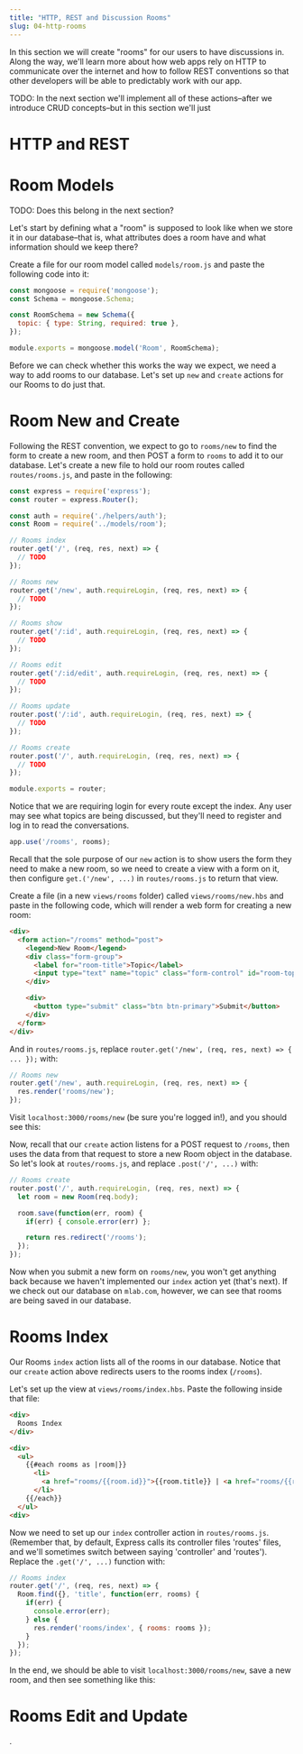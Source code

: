 ```yaml
---
title: "HTTP, REST and Discussion Rooms"
slug: 04-http-rooms
---
```


In this section we will create "rooms" for our users to have discussions in.  Along the way, we'll learn more about how web apps rely on HTTP to communicate over the internet and how to follow REST conventions so that other developers will be able to predictably work with our app.

TODO: In the next section we'll implement all of these actions–after we introduce CRUD concepts–but in this section we'll just

# HTTP and REST

<!-- TODO -->

# Room Models

TODO: Does this belong in the next section?

Let's start by defining what a "room" is supposed to look like when we store it in our database–that is, what attributes does a room have and what information should we keep there?

Create a file for our room model called `models/room.js` and paste the following code into it:

```Javascript
const mongoose = require('mongoose');
const Schema = mongoose.Schema;

const RoomSchema = new Schema({
  topic: { type: String, required: true },
});

module.exports = mongoose.model('Room', RoomSchema);
```

<!-- TODO: talk through code -->

Before we can check whether this works the way we expect, we need a way to add rooms to our database.  Let's set up `new` and `create` actions for our Rooms to do just that.

# Room New and Create

Following the REST convention, we expect to go to `rooms/new` to find the form to create a new room, and then POST a form to `rooms` to add it to our database. Let's create a new file to hold our room routes called `routes/rooms.js`, and paste in the following:

```Javascript
const express = require('express');
const router = express.Router();

const auth = require('./helpers/auth');
const Room = require('../models/room');

// Rooms index
router.get('/', (req, res, next) => {
  // TODO
});

// Rooms new
router.get('/new', auth.requireLogin, (req, res, next) => {
  // TODO
});

// Rooms show
router.get('/:id', auth.requireLogin, (req, res, next) => {
  // TODO
});

// Rooms edit
router.get('/:id/edit', auth.requireLogin, (req, res, next) => {
  // TODO
});

// Rooms update
router.post('/:id', auth.requireLogin, (req, res, next) => {
  // TODO
});

// Rooms create
router.post('/', auth.requireLogin, (req, res, next) => {
  // TODO
});

module.exports = router;
```
<!-- TODO: explain the routes (note that there's no delete action) -->

Notice that we are requiring login for every route except the index. Any user may see what topics are being discussed, but they'll need to register and log in to read the conversations.

<!-- TODO: Also add these routes to routes/index.js -->
```Javascript
app.use('/rooms', rooms);
```

Recall that the sole purpose of our `new` action is to show users the form they need to make a new room, so we need to create a view with a form on it, then configure `get.('/new', ...)` in `routes/rooms.js` to return that view.

Create a file (in a new `views/rooms` folder) called `views/rooms/new.hbs` and paste in the following code, which will render a web form for creating a new room:
```HTML
<div>
  <form action="/rooms" method="post">
    <legend>New Room</legend>
    <div class="form-group">
      <label for="room-title">Topic</label>
      <input type="text" name="topic" class="form-control" id="room-topic" placeholder="Topic">
    </div>

    <div>
      <button type="submit" class="btn btn-primary">Submit</button>
    </div>
  </form>
</div>
```

And in `routes/rooms.js`, replace `router.get('/new', (req, res, next) => { ... });` with:

```Javascript
// Rooms new
router.get('/new', auth.requireLogin, (req, res, next) => {
  res.render('rooms/new');
});
```
Visit `localhost:3000/rooms/new` (be sure you're logged in!), and you should see this:

<!-- TODO: add screenshot -->

Now, recall that our `create` action listens for a POST request to `/rooms`, then uses the data from that request to store a new Room object in the database. So let's look at `routes/rooms.js`, and replace `.post('/', ...)` with:

```Javascript
// Rooms create
router.post('/', auth.requireLogin, (req, res, next) => {
  let room = new Room(req.body);

  room.save(function(err, room) {
    if(err) { console.error(err) };

    return res.redirect('/rooms');
  });
});
```
<!-- TODO: talk through code -->

Now when you submit a new form on `rooms/new`, you won't get anything back because we haven't implemented our `index` action yet (that's next). If we check out our database on `mlab.com`, however, we can see that rooms are being saved in our database.

<!-- TODO: add mLab screenshot  -->

# Rooms Index

Our Rooms `index` action lists all of the rooms in our database.  Notice that our `create` action above redirects users to the rooms index (`/rooms`).

Let's set up the view at `views/rooms/index.hbs`.  Paste the following inside that file:

```HTML
<div>
  Rooms Index
</div>

<div>
  <ul>
    {{#each rooms as |room|}}
      <li>
        <a href="rooms/{{room.id}}">{{room.title}} | <a href="rooms/{{room.id}}/edit">edit</a>
      </li>
    {{/each}}
  </ul>
<div>
```

Now we need to set up our `index` controller action in `routes/rooms.js`.  (Remember that, by default, Express calls its controller files 'routes' files, and we'll sometimes switch between saying 'controller' and 'routes').  Replace the `.get('/', ...)` function with:
```Javascript
// Rooms index
router.get('/', (req, res, next) => {
  Room.find({}, 'title', function(err, rooms) {
    if(err) {
      console.error(err);
    } else {
      res.render('rooms/index', { rooms: rooms });
    }
  });
});
```

<!-- TODO: talk through code, draw attention to assigning rooms variable -->

In the end, we should be able to visit `localhost:3000/rooms/new`, save a new room, and then see something like this:

<!-- TODO: rooms index screenshot -->

# Rooms Edit and Update











.
